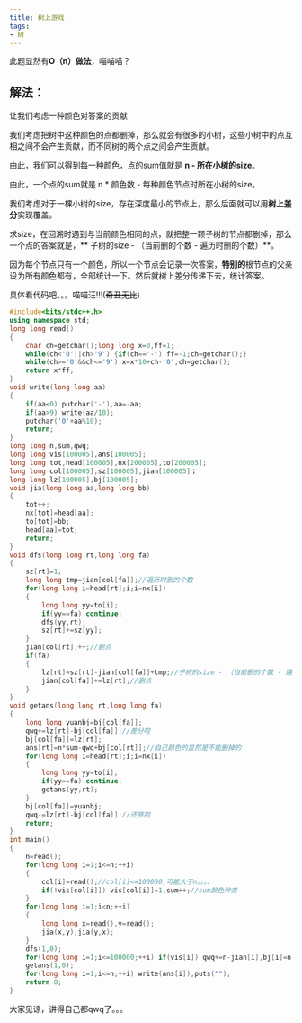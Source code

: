 ```yaml
---
title: 树上游戏
tags:
- 树
---
```


此题显然有**O（n）做法**，喵喵喵？

<!--more-->

## 解法：

让我们考虑一种颜色对答案的贡献

我们考虑把树中这种颜色的点都删掉，那么就会有很多的小树，这些小树中的点互相之间不会产生贡献，而不同树的两个点之间会产生贡献。

由此，我们可以得到每一种颜色，点的sum值就是 **n - 所在小树的size**。

由此，一个点的sum就是 n * 颜色数 - 每种颜色节点时所在小树的size。

我们考虑对于一棵小树的size，存在深度最小的节点上，那么后面就可以用**树上差分**实现覆盖。

求size，在回溯时遇到与当前颜色相同的点，就把整一颗子树的节点都删掉，那么一个点的答案就是，** 子树的size - （当前删的个数 - 遍历时删的个数）**。

因为每个节点只有一个颜色，所以一个节点会记录一次答案，**特别的**根节点的父亲设为所有颜色都有，全部统计一下。然后就树上差分传递下去，统计答案。

具体看代码吧。。。喵喵汪!!!(~~奇丑无比~~)

```cpp
#include<bits/stdc++.h>
using namespace std;
long long read()
{
	char ch=getchar();long long x=0,ff=1;
	while(ch<'0'||ch>'9') {if(ch=='-') ff=-1;ch=getchar();}
	while(ch>='0'&&ch<='9') x=x*10+ch-'0',ch=getchar();
	return x*ff;
}
void write(long long aa)
{
	if(aa<0) putchar('-'),aa=-aa;
	if(aa>9) write(aa/10);
	putchar('0'+aa%10);
	return;
}
long long n,sum,qwq;
long long vis[100005],ans[100005];
long long tot,head[100005],nx[200005],to[200005];
long long col[100005],sz[100005],jian[100005]；
long long lz[100005],bj[100005];
void jia(long long aa,long long bb)
{
	tot++;
	nx[tot]=head[aa];
	to[tot]=bb;
	head[aa]=tot;
	return;
}
void dfs(long long rt,long long fa)
{
	sz[rt]=1;
	long long tmp=jian[col[fa]];//遍历时删的个数
	for(long long i=head[rt];i;i=nx[i])
	{
		long long yy=to[i];
		if(yy==fa) continue;
		dfs(yy,rt);
		sz[rt]+=sz[yy];
	}
	jian[col[rt]]++;//删点
	if(fa)
	{
		lz[rt]=sz[rt]-jian[col[fa]]+tmp;//子树的size - （当前删的个数 - 遍历时删的个数）
		jian[col[fa]]+=lz[rt];//删点
	}
}
void getans(long long rt,long long fa)
{
	long long yuanbj=bj[col[fa]];
	qwq+=lz[rt]-bj[col[fa]];//差分啦
	bj[col[fa]]=lz[rt];
	ans[rt]=n*sum-qwq+bj[col[rt]];//自己颜色的显然是不能删掉的
	for(long long i=head[rt];i;i=nx[i])
	{
		long long yy=to[i];
		if(yy==fa) continue;
		getans(yy,rt);
	}
	bj[col[fa]]=yuanbj;
	qwq-=lz[rt]-bj[col[fa]];//还原啦
	return;
}
int main()
{
	n=read();
	for(long long i=1;i<=n;++i) 
	{
		col[i]=read();//col[i]<=100000,可能大于n。。。。
		if(!vis[col[i]]) vis[col[i]]=1,sum++;//sum颜色种类
	}
	for(long long i=1;i<n;++i) 
	{
		long long x=read(),y=read();
		jia(x,y);jia(y,x);
	}
	dfs(1,0);
	for(long long i=1;i<=100000;++i) if(vis[i]) qwq+=n-jian[i],bj[i]=n-jian[i];//特别处理根节点
	getans(1,0);
	for(long long i=1;i<=n;++i) write(ans[i]),puts("");
	return 0;
}
```
大家见谅，讲得自己都qwq了。。。